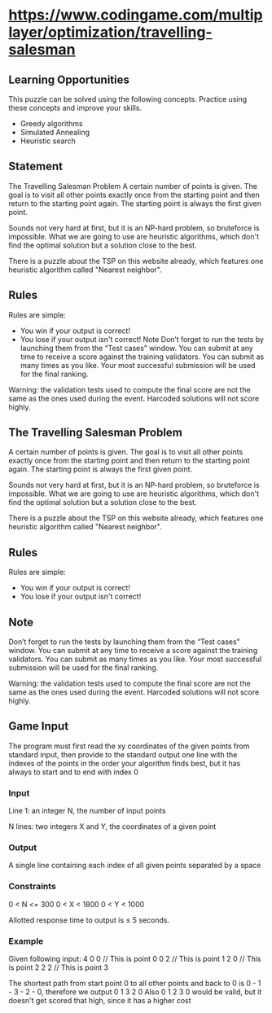 # <https://www.codingame.com/multiplayer/optimization/travelling-salesman>

## Learning Opportunities

This puzzle can be solved using the following concepts. Practice using these concepts and improve your skills.

- Greedy algorithms
- Simulated Annealing
- Heuristic search

## Statement
The Travelling Salesman Problem
A certain number of points is given. The goal is to visit all other points exactly once from the starting point and then return to the starting point again. The starting point is always the first given point.

Sounds not very hard at first, but it is an NP-hard problem, so bruteforce is impossible. What we are going to use are heuristic algorithms, which don't find the optimal solution but a solution close to the best.

There is a puzzle about the TSP on this website already, which features one heuristic algorithm called "Nearest neighbor".

## Rules

Rules are simple:

- You win if your output is correct!
- You lose if your output isn't correct!
  Note
  Don’t forget to run the tests by launching them from the “Test cases” window. You can submit at any time to receive a score against the training validators. You can submit as many times as you like. Your most successful submission will be used for the final ranking.

Warning: the validation tests used to compute the final score are not the same as the ones used during the event. Harcoded solutions will not score highly.


## The Travelling Salesman Problem

A certain number of points is given. The goal is to visit all other points exactly once from the starting point and then return to the starting point again. The starting point is always the first given point.

Sounds not very hard at first, but it is an NP-hard problem, so bruteforce is impossible. What we are going to use are heuristic algorithms, which don't find the optimal solution but a solution close to the best.

There is a puzzle about the TSP on this website already, which features one heuristic algorithm called "Nearest neighbor".

## Rules

Rules are simple:

- You win if your output is correct!
- You lose if your output isn't correct!

## Note

Don’t forget to run the tests by launching them from the “Test cases” window. You can submit at any time to receive a score against the training validators. You can submit as many times as you like. Your most successful submission will be used for the final ranking.

Warning: the validation tests used to compute the final score are not the same as the ones used during the event. Harcoded solutions will not score highly.

## Game Input

The program must first read the xy coordinates of the given points from standard input, then provide to the standard output one line with the indexes of the points in the order your algorithm finds best, but it has always to start and to end with index 0

### Input

Line 1: an integer N, the number of input points

N lines: two integers X and Y, the coordinates of a given point

### Output

A single line containing each index of all given points separated by a space

### Constraints

0 < N <= 300
0 < X < 1800
0 < Y < 1000

Allotted response time to output is ≤ 5 seconds.

### Example

Given following input:
4
0 0   // This is point 0
0 2   // This is point 1
2 0   // This is point 2
2 2   // This is point 3

The shortest path from start point 0 to all other points and back to 0 is 0 - 1 - 3 - 2 - 0, therefore we output 0 1 3 2 0
Also 0 1 2 3 0 would be valid, but it doesn't get scored that high, since it has a higher cost
